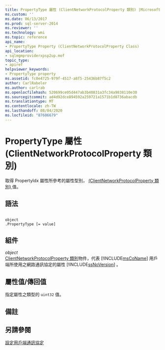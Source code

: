 ```yaml
---
title: PropertyType 屬性 (ClientNetworkProtocolProperty 類別) |Microsoft Docs
ms.custom: ''
ms.date: 06/13/2017
ms.prod: sql-server-2014
ms.reviewer: ''
ms.technology: wmi
ms.topic: reference
api_name:
- PropertyType Property (ClientNetworkProtocolProperty Class)
api_location:
- sqlmgmproviderxpsp2up.mof
topic_type:
- apiref
helpviewer_keywords:
- PropertyType property
ms.assetid: fc0e4725-979f-4517-a8f5-25436b87f5c2
author: CarlRabeler
ms.author: carlrab
ms.openlocfilehash: 520699ce05d447ab3b40831a3fc34a9838110e30
ms.sourcegitcommit: ad4d92dce894592a259721a1571b1d8736abacdb
ms.translationtype: MT
ms.contentlocale: zh-TW
ms.lasthandoff: 08/04/2020
ms.locfileid: "87606679"
---
```

# <a name="propertytype-property-clientnetworkprotocolproperty-class"></a>PropertyType 屬性 (ClientNetworkProtocolProperty 類別)
  取得 PropertyIdx 屬性所參考的屬性型別， [ (ClientNetworkProtocolProperty 類別) ](clientnetworkprotocolproperty-class.md)值。  
  
## <a name="syntax"></a>語法  
  
```  
  
object  
.PropertyType [= value]  
```  
  
## <a name="parts"></a>組件  
 *object*  
 [ClientNetworkProtocolProperty 類別](clientnetworkprotocolproperty-class.md)物件，代表 [!INCLUDE[msCoName](../../../includes/msconame-md.md)] 用戶端所使用之網路通訊協定的屬性 [!INCLUDE[ssNoVersion](../../../includes/ssnoversion-md.md)] 。  
  
## <a name="property-valuereturn-value"></a>屬性值/傳回值  
 指定屬性之類型的 `uint32` 值。  
  
## <a name="remarks"></a>備註  
  
## <a name="see-also"></a>另請參閱  
 [設定用戶端通訊協定](../../../database-engine/configure-windows/configure-client-protocols.md)  
  
  
